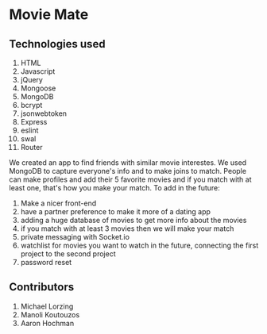 # Movie Mate    
## Technologies used
1. HTML
2. Javascript
3. jQuery
4. Mongoose
5. MongoDB
6. bcrypt
7. jsonwebtoken
8. Express
9. eslint
10. swal
11. Router

We created an app to find friends with similar movie interestes. We used MongoDB to capture everyone's info and to make joins to match. People can make profiles and add their 5 favorite movies and if you match with at least one, that's how you make your match.
To add in the future: 
1. Make a nicer front-end
2. have a partner preference to make it more of a dating app
3. adding a huge database of movies to get more info about the movies
4. if you match with at least 3 movies then we will make your match
5. private messaging with Socket.io
6. watchlist for movies you want to watch in the future, connecting the first project to the second project
7. password reset


## Contributors
1. Michael Lorzing
2. Manoli Koutouzos
3. Aaron Hochman
